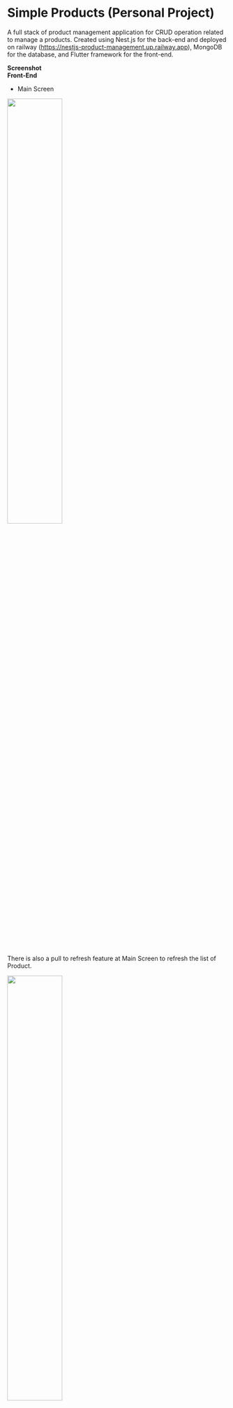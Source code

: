 # Simple Products  (Personal Project)

A full stack of product management application for CRUD operation related to manage a products. Created using Nest.js for the back-end and deployed on railway (https://nestjs-product-management.up.railway.app), MongoDB for the database, and Flutter framework for the front-end.

**Screenshot** <br/>
**Front-End** <br/>

- Main Screen <br/>
<p float="left">
  <img src="https://github.com/muhammad-fachrizal/product_management/blob/main/screenshot/main_screen.png" width="50%" height="50%"> <br/>
</p>

There is also a pull to refresh feature at Main Screen to refresh the list of Product.
<p float="left">
  <img src="https://github.com/muhammad-fachrizal/product_management/blob/main/screenshot/pull_to_refresh.png" width="50%" height="50%"> <br/>
</p>


- Add New Product Screen<br/>
<p float="left">
  <img src="https://github.com/muhammad-fachrizal/product_management/blob/main/screenshot/add_new_product_1.png" width="40%" height="40%"> 
  <img src="https://github.com/muhammad-fachrizal/product_management/blob/main/screenshot/add_new_product_2.png" width="40%" height="40%"> 
  <img src="https://github.com/muhammad-fachrizal/product_management/blob/main/screenshot/add_new_product_3.png" width="40%" height="40%"> 
</p>

For Add New Product screen, there is a validation when user click "Add" button to check if there is an empty field, if so the app will show a pop-up dialog.
<p float="left">
  <img src="https://github.com/muhammad-fachrizal/product_management/blob/main/screenshot/add_new_product_4.png" width="50%" height="50%"> <br/>
</p>

there is also a validation when user click "Add" button to check if price or stock field is not a number, if so the app will show a pop-up dialog.
<p float="left">
  <img src="https://github.com/muhammad-fachrizal/product_management/blob/main/screenshot/add_new_product_5.png" width="40%" height="40%"> 
</p>
<p float="left">
  <img src="https://github.com/muhammad-fachrizal/product_management/blob/main/screenshot/add_new_product_6.png" width="40%" height="40%"> 
</p>

- Update Product Screen<br/>
<p float="left">
  <img src="https://github.com/muhammad-fachrizal/product_management/blob/main/screenshot/update_product_1.png" width="40%" height="40%"> 
  <img src="https://github.com/muhammad-fachrizal/product_management/blob/main/screenshot/update_product_2.png" width="40%" height="40%"> 
  <img src="https://github.com/muhammad-fachrizal/product_management/blob/main/screenshot/update_product_3.png" width="40%" height="40%"> 
</p>

Same with Add New Product screen, for Update Product Screen, there is a validation when user click "Update" button to check if there is an empty field, if so the app will show a pop-up dialog.
<p float="left">
  <img src="https://github.com/muhammad-fachrizal/product_management/blob/main/screenshot/update_product_4.png" width="50%" height="50%"> <br/>
</p>

there is also a validation when user click "Update" button to check if price or stock field is not a number, if so the app will show a pop-up dialog.
<p float="left">
  <img src="https://github.com/muhammad-fachrizal/product_management/blob/main/screenshot/update_product_5.png" width="40%" height="40%"> 
</p>
<p float="left">
  <img src="https://github.com/muhammad-fachrizal/product_management/blob/main/screenshot/update_product_6.png" width="40%" height="40%"> 
</p>

- Delete Product<br/>
At Update Product Screen, user also have an option to delete the Product by click the delete button on the app bar.
<p float="left">
  <img src="https://github.com/muhammad-fachrizal/product_management/blob/main/screenshot/delete_product_1.png" width="40%" height="40%"> 
  <img src="https://github.com/muhammad-fachrizal/product_management/blob/main/screenshot/delete_product_2.png" width="40%" height="40%"> 
  <img src="https://github.com/muhammad-fachrizal/product_management/blob/main/screenshot/delete_product_3.png" width="40%" height="40%"> 
</p>

**Back-End** <br/>
- Get All Notes <br/>
<p float="left">
  <img src="https://github.com/muhammad-fachrizal/product_management/blob/main/screenshot/api_get_all_product.png" width="100%" height="100%"> <br/>
</p>

- Add New Note <br/>
<p float="left">
  <img src="https://github.com/muhammad-fachrizal/product_management/blob/main/screenshot/api_add_new_product.png" width="100%" height="100%"> <br/>
</p>

- Update Note <br/>
<p float="left">
  <img src="https://github.com/muhammad-fachrizal/product_management/blob/main/screenshot/api_update_product.png" width="100%" height="100%"> <br/>
</p>

- Delete Note <br/>
<p float="left">
  <img src="https://github.com/muhammad-fachrizal/product_management/blob/main/screenshot/api_delete_product.png" width="100%" height="100%"> <br/>
</p>
